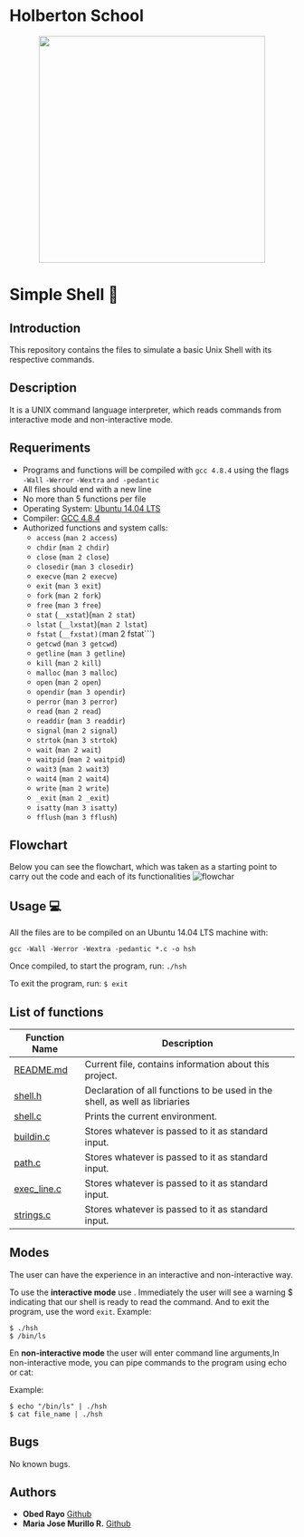 # Holberton School

<p align="center">
 <img src= "https://s3.eu-west-3.amazonaws.com/hbtn.intranet.project.files/holbertonschool-low_level_programming/235/shell.jpeg" width="400" height="400" />

# Simple Shell :robot:

## Introduction
This repository contains the files to simulate a basic Unix Shell with its respective commands.

## Description
It is a UNIX command language interpreter, which reads commands from interactive mode and non-interactive mode.


## Requeriments

* Programs and functions will be compiled with ```gcc 4.8.4``` using the flags ```-Wall``` ```-Werror``` ```-Wextra``` ```and -pedantic```
* All files should end with a new line
* No more than 5 functions per file
* Operating System: [Ubuntu 14.04 LTS](http://releases.ubuntu.com/14.04/)
* Compiler: [GCC 4.8.4](https://gcc.gnu.org/gcc-4.8/)
* Authorized functions and system calls:
  * ```access``` (```man 2 access```)
  * ```chdir``` (```man 2 chdir```)
  * ```close``` (```man 2 close```)
  * ```closedir``` (```man 3 closedir```)
  * ```execve``` (```man 2 execve```)
  * ```exit``` (```man 3 exit```)
  * ```fork``` (```man 2 fork```)
  * ```free``` (```man 3 free```)
  * ```stat``` (```__xstat```)(```man 2 stat```)
  * ```lstat``` (```__lxstat```)(```man 2 lstat```)
  * ```fstat``` (```__fxstat)(```man 2 fstat```)
  * ```getcwd``` (```man 3 getcwd```)
  * ```getline``` (```man 3 getline```)
  * ```kill``` (```man 2 kill```)
  * ```malloc``` (```man 3 malloc```)
  * ```open``` (```man 2 open```)
  * ```opendir``` (```man 3 opendir```)
  * ```perror``` (```man 3 perror```)
  * ```read``` (```man 2 read```)
  * ```readdir``` (```man 3 readdir```)
  * ```signal``` (```man 2 signal```)
  * ```strtok``` (```man 3 strtok```)
  * ```wait``` (```man 2 wait```)
  * ```waitpid``` (```man 2 waitpid```)
  * ```wait3``` (```man 2 wait3```)
  * ```wait4``` (```man 2 wait4```)
  * ```write``` (```man 2 write```)
  * ```_exit``` (```man 2 _exit```)
  * ```isatty``` (```man 3 isatty```)
  * ```fflush``` (```man 3 fflush```)

## Flowchart
Below you can see the flowchart, which was taken as a starting point to carry out the code and each of its functionalities
![flowchar]()


## Usage :computer:
All the files are to be compiled on an Ubuntu 14.04 LTS machine with:
```
gcc -Wall -Werror -Wextra -pedantic *.c -o hsh
```

Once compiled, to start the program, run:
```./hsh```
  
To exit the program, run:
```$ exit```


## List of functions

| Function Name | Description |
|---------------- | -----------|
|[README.md](https://github.com/ObedRav/holbertonschool-simple_shell/edit/main/README.md#-holberton-school-) | Current file, contains information about this project. |
|[shell.h](./shell.h)    | Declaration of all functions to be used in the shell, as well as libriaries|
|[shell.c](./shell.c) | Prints the current environment.|
|[buildin.c](./buildin.c) | Stores whatever is passed to it as standard input. |
|[path.c](./path.c) | Stores whatever is passed to it as standard input. |
|[exec_line.c](./exec_line.c) | Stores whatever is passed to it as standard input. |
|[strings.c](./strings.c) | Stores whatever is passed to it as standard input. |

## Modes
The user can have the experience in an interactive and non-interactive way.

To use the **interactive mode** use . Immediately the user will see a warning $ indicating that our shell is ready to read the command.
And to exit the program, use the word  ```exit```.
Example:
```
$ ./hsh
$ /bin/ls
```

En **non-interactive mode** the user will enter command line arguments,In non-interactive mode, you can pipe commands to the program using echo or cat:

Example:
```
$ echo "/bin/ls" | ./hsh
$ cat file_name | ./hsh
```

## Bugs
No known bugs.


## Authors
* **Obed Rayo** [Github]()
* **Maria Jose Murillo R.** [Github]()
